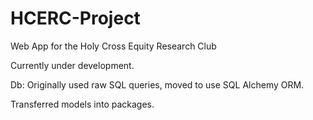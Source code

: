 # HCERC-Project
 Web App for the Holy Cross Equity Research Club

Currently under development.

Db: Originally used raw SQL queries, moved to use SQL Alchemy ORM.

Transferred models into packages.
